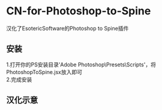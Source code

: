 # CN-for-Photoshop-to-Spine
汉化了EsotericSoftware的Photoshop to Spine插件

## 安装  
  1.打开你的PS安装目录'Adobe Photoshop\Presets\Scripts'，将PhotoshopToSpine.jsx放入即可  
  2.完成安装

## 汉化示意  
